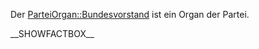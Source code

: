 Der
[ParteiOrgan::Bundesvorstand](/wiki/ParteiOrgan::Bundesvorstand "wikilink")
ist ein Organ der Partei.

\_\_SHOWFACTBOX\_\_
